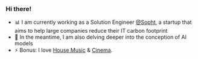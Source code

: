 ### Hi there!

- 📊 I am currently working as a Solution Engineer [@Sopht](https://sopht.com/en/), a startup that aims to help large companies reduce their IT carbon footprint
- 🔎 In the meantime, I am also delving deeper into the conception of AI models
- ⚡ Bonus: I love [House Music](https://open.spotify.com/user/21bwbmnlaao7s4zp7zbgphtyy) & [Cinema](https://trakt.tv/users/reda-pgm).

